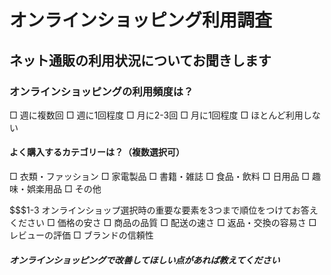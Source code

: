 # オンラインショッピング利用調査

## ネット通販の利用状況についてお聞きします

### オンラインショッピングの利用頻度は？
□ 週に複数回
□ 週に1回程度
□ 月に2-3回
□ 月に1回程度
□ ほとんど利用しない

#### よく購入するカテゴリーは？（複数選択可）
□ 衣類・ファッション
□ 家電製品
□ 書籍・雑誌
□ 食品・飲料
□ 日用品
□ 趣味・娯楽用品
□ その他

$$$1-3 オンラインショップ選択時の重要な要素を3つまで順位をつけてお答えください
□ 価格の安さ
□ 商品の品質
□ 配送の速さ
□ 返品・交換の容易さ
□ レビューの評価
□ ブランドの信頼性

##### オンラインショッピングで改善してほしい点があれば教えてください